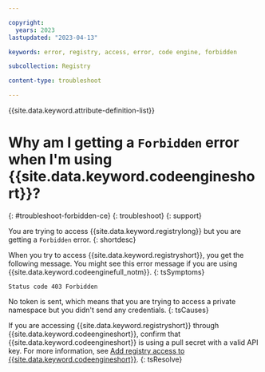 ```yaml
---

copyright:
  years: 2023
lastupdated: "2023-04-13"

keywords: error, registry, access, error, code engine, forbidden

subcollection: Registry

content-type: troubleshoot

---
```


{{site.data.keyword.attribute-definition-list}}

# Why am I getting a `Forbidden` error when I'm using {{site.data.keyword.codeengineshort}}?
{: #troubleshoot-forbidden-ce}
{: troubleshoot}
{: support}

You are trying to access {{site.data.keyword.registrylong}} but you are getting a `Forbidden` error.
{: shortdesc}

When you try to access {{site.data.keyword.registryshort}}, you get the following message. You might see this error message if you are using {{site.data.keyword.codeenginefull_notm}}.
{: tsSymptoms}

`Status code 403 Forbidden`

No token is sent, which means that you are trying to access a private namespace but you didn't send any credentials.
{: tsCauses}

If you are accessing {{site.data.keyword.registryshort}} through {{site.data.keyword.codeengineshort}}, confirm that {{site.data.keyword.codeengineshort}} is using a pull secret with a valid API key. For more information, see [Add registry access to {{site.data.keyword.codeengineshort}}](/docs/codeengine?topic=codeengine-add-registry#add-registry-access-ce).
{: tsResolve}
